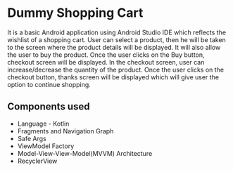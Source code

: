 # Dummy Shopping Cart

It is a basic Android application using Android Studio IDE which reflects the wishlist of a shopping cart. User can select a product, then he will be taken to the screen where the product details will be displayed. It will also allow the user to buy the product.
Once the user clicks on the Buy button, checkout screen will be displayed. In the checkout screen, user can increase/decrease the quantity of the product.
Once the user clicks on the checkout button, thanks screen will be displayed which will give user the option to continue shopping.

## Components used
* Language - Kotlin 
* Fragments and Navigation Graph
* Safe Args
* ViewModel Factory
* Model-View-View-Model(MVVM) Architecture
* RecyclerView
